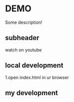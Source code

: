 # DEMO

Some description!

## subheader 

watch on youtube

## local development
1.open index.html in ur browser

## my development